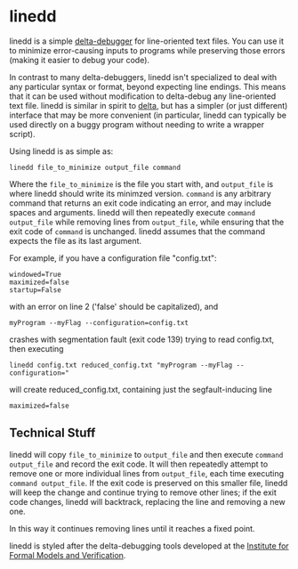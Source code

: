 linedd
==============

linedd is a simple [delta-debugger](http://en.wikipedia.org/wiki/Delta_Debugging) for line-oriented text files. You can use it to minimize error-causing inputs to programs while preserving those errors (making it easier to debug your code).

In contrast to many delta-debuggers, linedd isn't specialized to deal with any particular syntax or format, beyond expecting line endings. This means that it can be used without modification to delta-debug any line-oriented text file. linedd is similar in spirit to [delta](http://delta.tigris.org), but has a simpler (or just different) interface that may be more convenient (in particular, linedd can typically be used directly on a buggy program without needing to write a wrapper script).

Using linedd is as simple as:

    linedd file_to_minimize output_file command

Where the ```file_to_minimize``` is the file you start with, and ```output_file``` is where linedd should write its minimzed version. ```command``` is any arbitrary command that returns an exit code indicating an error, and may include spaces and arguments. linedd will then repeatedly execute ```command output_file``` while removing lines from ```output_file```, while ensuring that the exit code of ```command``` is unchanged. linedd assumes that the command expects the file as its last argument. 

For example, if you have a configuration file "config.txt":

    windowed=True
    maximized=false
    startup=False

with an error on line 2 ('false' should be capitalized), and

    myProgram --myFlag --configuration=config.txt 

crashes with segmentation fault (exit code 139) trying to read config.txt, then executing 

    linedd config.txt reduced_config.txt "myProgram --myFlag --configuration="
    
will create reduced_config.txt, containing just the segfault-inducing line

    maximized=false
    
Technical Stuff
---------------

linedd will copy ```file_to_minimize``` to ```output_file``` and then execute ```command output_file``` and record the exit code. It will then repeatedly attempt to remove one or more individual lines
from ```output_file```, each time executing ```command output_file```. If the exit code is preserved on this smaller file, linedd will keep the change and continue trying to remove other lines; if the exit code changes, linedd will backtrack, replacing the line and removing a new one. 

In this way it continues removing lines until it reaches a fixed point.

linedd is styled after the delta-debugging tools developed at the [Institute for Formal Models and Verification](http://fmv.jku.at/fuzzddtools). 
